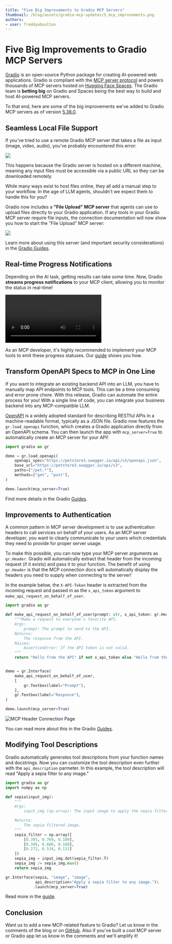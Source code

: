 ```yaml
---
title: "Five Big Improvements to Gradio MCP Servers" 
thumbnail: /blog/assets/gradio-mcp-updates/5_mcp_improvements.png
authors:
- user: freddyaboulton
---
```


# Five Big Improvements to Gradio MCP Servers

[Gradio](https://gradio.app) is an open-source Python package for creating AI-powered web applications. Gradio is compliant with the [MCP server protocol](https://modelcontextprotocol.io/introduction) and powers thousands of MCP servers hosted on [Hugging Face Spaces](https://hf.co/spaces). The Gradio team is **betting big** on Gradio and Spaces being the best way to build and host AI-powered MCP servers.

To that end, here are some of the big improvements we've added to Gradio MCP servers as of version [5.38.0](https://github.com/gradio-app/gradio/releases/tag/gradio%405.38.0).

## Seamless Local File Support

If you've tried to use a remote Gradio MCP server that takes a file as input (image, video, audio), you've probably encountered this error:

<img src="https://huggingface.co/datasets/freddyaboulton/bucket/resolve/main/MCPError.png">

This happens because the Gradio server is hosted on a different machine, meaning any input files must be accessible via a public URL so they can be downloaded remotely.

While many ways exist to host files online, they all add a manual step to your workflow. In the age of LLM agents, shouldn't we expect them to handle this for you?

Gradio now includes a **"File Upload" MCP server** that agents can use to upload files directly to your Gradio application. If any tools in your Gradio MCP server require file inputs, the connection documentation will now show you how to start the "File Upload" MCP server:

<img src="https://huggingface.co/datasets/freddyaboulton/bucket/resolve/main/MCPConnectionDocs.png">

Learn more about using this server (and important security considerations) in the [Gradio Guides](https://www.gradio.app/guides/file-upload-mcp).

## Real-time Progress Notifications

Depending on the AI task, getting results can take some time. Now, Gradio **streams progress notifications** to your MCP client, allowing you to monitor the status in real-time!

<video src="https://huggingface.co/datasets/freddyaboulton/bucket/resolve/main/ProgressNotifications.mp4" controls></video>

As an MCP developer, it's highly recommended to implement your MCP tools to emit these progress statuses. Our [guide](https://www.gradio.app/guides/building-mcp-server-with-gradio#sending-progress-updates) shows you how.

## Transform OpenAPI Specs to MCP in One Line

If you want to integrate an existing backend API into an LLM, you have to manually map API endpoints to MCP tools. This can be a time consuming and error prone chore. With this release, Gradio can automate the entire process for you! With a single line of code, you can integrate your business backend into any MCP-compatible LLM. 

[OpenAPI](https://www.openapis.org/) is a widely adopted standard for describing RESTful APIs in a machine-readable format, typically as a JSON file. Gradio now features the `gr.load_openapi` function, which creates a Gradio application directly from an OpenAPI schema. You can then launch the app with `mcp_server=True` to automatically create an MCP server for your API!

```python
import gradio as gr

demo = gr.load_openapi(
    openapi_spec="https://petstore3.swagger.io/api/v3/openapi.json",
    base_url="https://petstore3.swagger.io/api/v3",
    paths=["/pet.*"],
    methods=["get", "post"],
)

demo.launch(mcp_server=True)
```

Find more details in the Gradio [Guides](https://www.gradio.app/guides/from-openapi-spec).

## Improvements to Authentication

A common pattern in MCP server development is to use authentication headers to call services on behalf of your users. As an MCP server developer, you want to clearly communicate to your users which credentials they need to provide for proper server usage.

To make this possible, you can now type your MCP server arguments as `gr.Header`. Gradio will automatically extract that header from the incoming request (if it exists) and pass it to your function. The benefit of using `gr.Header` is that the MCP connection docs will automatically display the headers you need to supply when connecting to the server!

In the example below, the `X-API-Token` header is extracted from the incoming request and passed in as the `x_api_token` argument to `make_api_request_on_behalf_of_user`.

```python
import gradio as gr

def make_api_request_on_behalf_of_user(prompt: str, x_api_token: gr.Header):
    """Make a request to everyone's favorite API.
    Args:
        prompt: The prompt to send to the API.
    Returns:
        The response from the API.
    Raises:
        AssertionError: If the API token is not valid.
    """
    return "Hello from the API" if not x_api_token else "Hello from the API with token!"


demo = gr.Interface(
    make_api_request_on_behalf_of_user,
    [
        gr.Textbox(label="Prompt"),
    ],
    gr.Textbox(label="Response"),
)

demo.launch(mcp_server=True)
```

![MCP Header Connection Page](https://huggingface.co/datasets/freddyaboulton/bucket/resolve/main/MCPUploadUpdated.png)

You can read more about this in the Gradio [Guides](https://www.gradio.app/guides/building-mcp-server-with-gradio#using-the-gr-header-class).

## Modifying Tool Descriptions

Gradio automatically generates tool descriptions from your function names and docstrings. Now you can customize the tool description even further with the `api_description` parmeter. In this example, the tool description will read "Apply a sepia filter to any image."

```python
import gradio as gr
import numpy as np

def sepia(input_img):
    """
    Args:
        input_img (np.array): The input image to apply the sepia filter to.

    Returns:
        The sepia filtered image.
    """
    sepia_filter = np.array([
        [0.393, 0.769, 0.189],
        [0.349, 0.686, 0.168],
        [0.272, 0.534, 0.131]
    ])
    sepia_img = input_img.dot(sepia_filter.T)
    sepia_img /= sepia_img.max()
    return sepia_img

gr.Interface(sepia, "image", "image", 
             api_description="Apply a sepia filter to any image.")\
            .launch(mcp_server=True)
```

Read more in the [guide](https://www.gradio.app/guides/building-mcp-server-with-gradio#modifying-tool-descriptions).


## Conclusion

Want us to add a new MCP-related feature to Gradio? Let us know in the comments of the blog or on [GitHub](https://github.com/gradio-app/gradio/issues). Also if you've built a cool MCP server or Gradio app let us know in the comments and we'll amplify it!